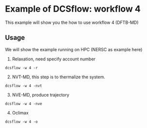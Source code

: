 
# Example of DCSflow: workflow 4

This example will show you the how to use workflow 4 (DFTB-MD)

## Usage

We will show the example running on HPC (NERSC as example here)

1. Relaxation, need specify account number 

```
dcsflow -w 4 -r 
```

2. NVT-MD, this step is to thermalize the system.
```
dcsflow -w 4 -nvt 
```

3. NVE-MD, produce trajectory
```
dcsflow -w 4 -nve
```

4. Oclimax
```
dcsflow -w 4 -o
```
